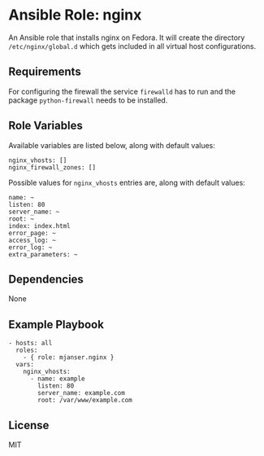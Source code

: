 # Ansible Role: nginx

An Ansible role that installs nginx on Fedora.
It will create the directory `/etc/nginx/global.d` which gets included in all virtual host configurations.

## Requirements

For configuring the firewall the service `firewalld` has to run and the package `python-firewall` needs to be installed.

## Role Variables

Available variables are listed below, along with default values:

    nginx_vhosts: []
    nginx_firewall_zones: []

Possible values for `nginx_vhosts` entries are, along with default values:

    name: ~
    listen: 80
    server_name: ~
    root: ~
    index: index.html
    error_page: ~
    access_log: ~
    error_log: ~
    extra_parameters: ~

## Dependencies

None

## Example Playbook

    - hosts: all
      roles:
        - { role: mjanser.nginx }
      vars:
        nginx_vhosts:
          - name: example
            listen: 80
            server_name: example.com
            root: /var/www/example.com

## License

MIT
